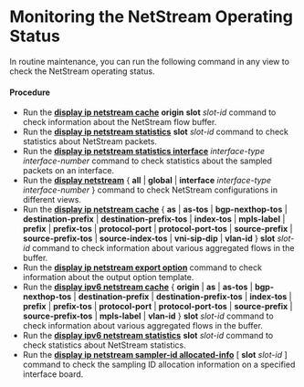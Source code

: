 Monitoring the NetStream Operating Status
=========================================

In routine maintenance, you can run the following command in any view to check the NetStream operating status.

#### Procedure

* Run the [**display ip netstream cache**](cmdqueryname=display+ip+netstream+cache) **origin** **slot** *slot-id* command to check information about the NetStream flow buffer.
* Run the [**display ip netstream statistics**](cmdqueryname=display+ip+netstream+statistics) **slot** *slot-id* command to check statistics about NetStream packets.
* Run the [**display ip netstream statistics interface**](cmdqueryname=display+ip+netstream+statistics+interface) *interface-type interface-number* command to check statistics about the sampled packets on an interface.
* Run the [**display netstream**](cmdqueryname=display+netstream) { **all** | **global** | **interface** *interface-type interface-number* } command to check NetStream configurations in different views.
* Run the [**display ip netstream cache**](cmdqueryname=display+ip+netstream+cache) { **as** | **as-tos** | **bgp-nexthop-tos** | **destination-prefix** | **destination-prefix-tos** | **index-tos** | **mpls-label** | **prefix** | **prefix-tos** | **protocol-port** | **protocol-port-tos** | **source-prefix** | **source-prefix-tos** | **source-index-tos**  | **vni-sip-dip**  | **vlan-id** } **slot** *slot-id* command to check information about various aggregated flows in the buffer.
* Run the [**display ip netstream export option**](cmdqueryname=display+ip+netstream+export+option) command to check information about the output option template.
* Run the [**display ipv6 netstream cache**](cmdqueryname=display+ipv6+netstream+cache) { **origin** | **as** | **as-tos** | **bgp-nexthop-tos** | **destination-prefix** | **destination-prefix-tos** | **index-tos** | **prefix** | **prefix-tos** | **protocol-port** | **protocol-port-tos** | **source-prefix** | **source-prefix-tos** | **mpls-label** | **vlan-id** } **slot** *slot-id* command to check information about various aggregated flows in the buffer.
* Run the [**display ipv6 netstream statistics**](cmdqueryname=display+ipv6+netstream+statistics) **slot** *slot-id* command to check statistics about NetStream statistics.
* Run the [**display ip netstream sampler-id allocated-info**](cmdqueryname=display+ip+netstream+sampler-id+allocated-info) [ **slot** *slot-id* ] command to check the sampling ID allocation information on a specified interface board.